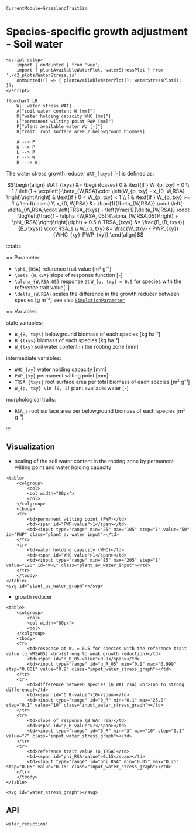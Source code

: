 ```@meta
CurrentModule=GrasslandTraitSim
```

# Species-specific growth adjustment - Soil water

```@raw html
<script setup>
    import { onMounted } from 'vue';
    import { plantAvailableWaterPlot, waterStressPlot } from './d3_plots/WaterStress.js';
    onMounted(() => { plantAvailableWaterPlot(); waterStressPlot(); });
</script>
```

```mermaid
flowchart LR
    W[↓ water stress WAT] 
    A["soil water content W [mm]"]
    K["water holding capacity WHC [mm]"]
    L["permanent wilting point PWP [mm]"]
    P["plant available water Wp [-]"]
    R[trait: root surface area / belowground biomass]

    A --> P
    K --> P
    L --> P
    P --> W
    R ---> W;
```

The water stress growth reducer ``WAT_{txys}`` [-] is defined as:

```math
\begin{align}
    WAT_{txys} &= 
        \begin{cases}
            0 & \text{if } W_{p, txy} = 0 \\
            1 / \left(1 + \exp\left(-\beta_{W,RSA}\cdot \left(W_{p, txy} - x_{0, W,RSA} \right)\right)\right) & \text{if } 0 < W_{p, txy} < 1 \\
            1 & \text{if } W_{p, txy} >= 1 \\
        \end{cases} \\
    x_{0, W,RSA} &= \frac{1}{\beta_{W,RSA}} \cdot \left(-\delta_{W,RSA}\cdot \left(TRSA_{txys} - \left(\frac{1}{\delta_{W,RSA}} \cdot \log\left(\frac{1 - \alpha_{W,RSA, 05}}{\alpha_{W,RSA,05}}\right) + \phi_{RSA}\right)\right)\right) + 0.5  \\
    TRSA_{txys} &= \frac{B_{B, txys}}{B_{txys}} \cdot  RSA_s  \\
    W_{p, txy} &= \frac{W_{txy} - PWP_{xy}}{WHC_{xy}-PWP_{xy}}  
\end{align}
```

:::tabs

== Parameter

- ``\phi_{RSA}`` reference trait value [m² g⁻¹]
- ``\beta_{W,RSA}`` slope of response function [-]
- ``\alpha_{W,RSA,05}`` response at ``W_{p, txy} = 0.5`` for species with the reference trait value[-]
- ``\delta_{W,RSA}`` scales the difference in the growth reducer between species [g m⁻²]
see also [`SimulationParameter`](@ref)

== Variables

state variables:
- ``B_{B, txys}`` belowground biomass of each species [kg ha⁻¹]
- ``B_{txys}`` biomass of each species [kg ha⁻¹]
- ``W_{txy}`` soil water content in the rooting zone [mm]

intermediate variables:
- ``WHC_{xy}`` water holding capacity [mm]
- ``PWP_{xy}`` permanent wilting point [mm]
- ``TRSA_{txys}`` root surface area per total biomass of each species [m² g⁻¹] 
- ``W_{p, txy} \in [0, 1]`` plant available water [-]

morphological traits:
- ``RSA_s`` root surface area per belowground biomass of each species [m² g⁻¹]

:::


## Visualization

- scaling of the soil water content in the rooting zone by permanent wilting point and water holding capacity

```@raw html
<table>
    <colgroup>
        <col>
        <col width="80px">
        <col>
    </colgroup>
    <tbody>
    <tr>
        <td>permanent wilting point (PWP)</td>
        <td><span id="PWP-value">1</span></td>
        <td><input type="range" min="25" max="105" step="1" value="50" id="PWP" class="plant_av_water_input"></td>
    </tr>
    <tr>
        <td>water holding capacity (WHC)</td>
        <td><span id="WHC-value">1</span></td>
        <td><input type="range" min="85" max="205" step="1" value="120" id="WHC" class="plant_av_water_input"></td>
    </tr>
    </tbody>
</table>
<svg id="plant_av_water_graph"></svg>
``` 

- growth reducer

```@raw html
<table>
    <colgroup>
        <col>
        <col width="80px">
        <col>
    </colgroup>
    <tbody>
    <tr>
        <td>response at Wₚ = 0.5 for species with the reference trait value (α_WRSA05) <br>(strong to weak growth reduction)</td>
        <td><span id="ɑ_R_05-value">0.9</span></td>
        <td><input type="range" id="ɑ_R_05" min="0.1" max="0.999" step="0.001" value="0.9" class="input_water_stress_graph"></td>
    </tr>
    <tr>
        <td>difference between species (δ_WAT_rsa) <br>(no to strong difference)</td>
        <td><span id="δ_R-value">10</span></td>
        <td><input type="range" id="δ_R" min="0.1" max="25.0" step="0.1" value="10" class="input_water_stress_graph"></td>
    </tr>
    <tr>
        <td>slope of response (β_WAT_rsa)</td>
        <td><span id="β_R-value">7</span></td>
        <td><input type="range" id="β_R" min="3" max="10" step="0.1" value="7" class="input_water_stress_graph"></td>
    </tr>
    <tr>
        <td>reference trait value (ϕ_TRSA)</td>
        <td><span id="phi_RSA-value">0.15</span></td>
        <td><input type="range" id="phi_RSA" min="0.05" max="0.25" step="0.05" value="0.15" class="input_water_stress_graph"></td>
    </tr>
    </tbody>
</table>

<svg id="water_stress_graph"></svg>
```



## API
```@docs
water_reduction!
```